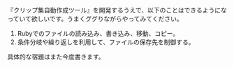 『クリップ集自動作成ツール』を開発するうえで、以下のことはできるようになっていて欲しいです。うまくググりながらやってみてください。

1. Rubyでのファイルの読み込み、書き込み、移動、コピー。
2. 条件分岐や繰り返しを利用して、ファイルの保存先を制御する。

具体的な宿題はまた今度書きます。
